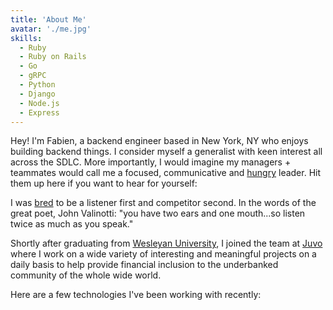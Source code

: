 ```yaml
---
title: 'About Me'
avatar: './me.jpg'
skills:
  - Ruby
  - Ruby on Rails
  - Go
  - gRPC
  - Python
  - Django
  - Node.js
  - Express
---
```


Hey! I'm Fabien, a backend engineer based in New York, NY who enjoys building backend things. I consider myself a generalist with keen interest all across the SDLC. More importantly, I would imagine my managers + teammates would call me a focused, communicative and [hungry](https://www.elle.com/culture/travel-food/a23457401/ina-garten-cookbook/) leader. Hit them up here if you want to hear for yourself:

I was [bred](https://www.theperfectloaf.com/) to be a listener first and competitor second. In the words of the great poet, John Valinotti: "you have two ears and one mouth...so listen twice as much as you speak."

Shortly after graduating from [Wesleyan University](https://www.wesleyan.edu/), I joined the team at [Juvo](https://www.juvo.com/) where I work on a wide variety of interesting and meaningful projects on a daily basis to help provide financial inclusion to the underbanked community of the whole wide world.

Here are a few technologies I've been working with recently:
